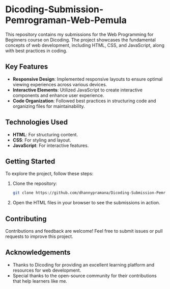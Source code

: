 # Dicoding-Submission-Pemrograman-Web-Pemula

This repository contains my submissions for the Web Programming for Beginners course on Dicoding. The project showcases the fundamental concepts of web development, including HTML, CSS, and JavaScript, along with best practices in coding.

## Key Features

- **Responsive Design**: Implemented responsive layouts to ensure optimal viewing experiences across various devices.
- **Interactive Elements**: Utilized JavaScript to create interactive components and enhance user experience.
- **Code Organization**: Followed best practices in structuring code and organizing files for maintainability.

## Technologies Used

- **HTML**: For structuring content.
- **CSS**: For styling and layout.
- **JavaScript**: For interactive features.

## Getting Started

To explore the project, follow these steps:

1. Clone the repository:
   ```bash
   git clone https://github.com/dhannypramana/Dicoding-Submission-Pemrograman-Web-Pemula.git
2. Open the HTML files in your browser to see the submissions in action.

## Contributing
Contributions and feedback are welcome! Feel free to submit issues or pull requests to improve this project.

## Acknowledgements
- Thanks to Dicoding for providing an excellent learning platform and resources for web development.
- Special thanks to the open-source community for their contributions that help learners like me.

